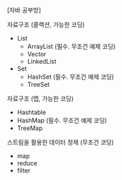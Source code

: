 [자바 공부방]

자료구조 (콜랙션, 가능한 코딩)

- List
    - ArrayList (필수. 무조건 예제 코딩)
    - Vector
    - LinkedList
- Set
    - HashSet (필수. 무조건 예제 코딩)
    - TreeSet

자료구조 (맵, 가능한 코딩)

- Hashtable
- HashMap (필수. 무조건 예제 코딩)
- TreeMap

스트림을 활용한 데이터 정제 (무조건 코딩)

- map
- reduce
- filter